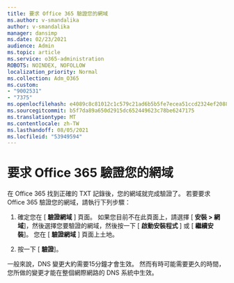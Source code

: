 ```yaml
---
title: 要求 Office 365 驗證您的網域
ms.author: v-smandalika
author: v-smandalika
manager: dansimp
ms.date: 02/23/2021
audience: Admin
ms.topic: article
ms.service: o365-administration
ROBOTS: NOINDEX, NOFOLLOW
localization_priority: Normal
ms.collection: Adm_O365
ms.custom:
- "9002531"
- "7375"
ms.openlocfilehash: e4089c8c81012c1c579c21ad6b5b5fe7ecea51ccd2324ef208818bb7242e4af4
ms.sourcegitcommit: b5f7da89a650d2915dc652449623c78be6247175
ms.translationtype: MT
ms.contentlocale: zh-TW
ms.lasthandoff: 08/05/2021
ms.locfileid: "53949594"
---
```

# <a name="ask-office-365-to-verify-your-domain"></a>要求 Office 365 驗證您的網域

在 Office 365 找到正確的 TXT 記錄後，您的網域就完成驗證了。 若要要求 Office 365 驗證您的網域，請執行下列步驟：

1. 確定您在 [ **驗證網域** ] 頁面。 如果您目前不在此頁面上，請選擇 [ **安裝 > 網域**]，然後選擇您要驗證的網域，然後按一下 [ **啟動安裝程式** ] 或 [ **繼續安裝**]。 您在 [ **驗證網域** ] 頁面上土地。

2. 按一下 [ **驗證**]。

一般來說，DNS 變更大約需要15分鐘才會生效。 然而有時可能需要更久的時間，您所做的變更才能在整個網際網路的 DNS 系統中生效。

